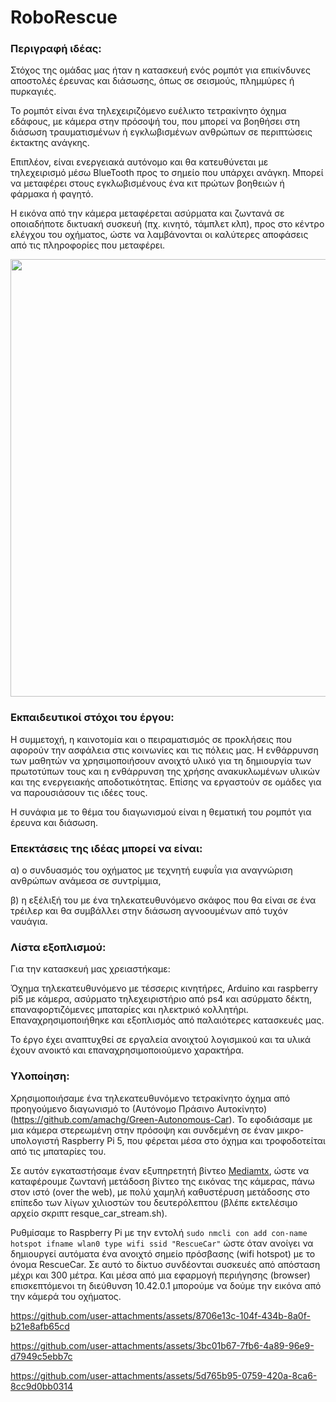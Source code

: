 # RoboRescue

### Περιγραφή ιδέας:	

Στόχος της ομάδας μας ήταν η κατασκευή ενός ρομπότ για επικίνδυνες αποστολές έρευνας και διάσωσης, όπως σε σεισμούς, πλημμύρες ή πυρκαγιές.

Το ρομπότ είναι ένα τηλεχειριζόμενο ευέλικτο τετρακίνητο όχημα εδάφους, με κάμερα στην πρόσοψή του, που μπορεί να βοηθήσει στη διάσωση τραυματισμένων ή εγκλωβισμένων ανθρώπων σε περιπτώσεις έκτακτης ανάγκης.

Επιπλέον, είναι ενεργειακά αυτόνομο και θα κατευθύνεται με τηλεχειρισμό μέσω BlueTooth προς το σημείο που υπάρχει ανάγκη. Μπορεί να μεταφέρει στους εγκλωβισμένους ένα κιτ πρώτων βοηθειών ή φάρμακα ή φαγητό.

Η εικόνα από την κάμερα μεταφέρεται ασύρματα και ζωντανά σε οποιαδήποτε δικτυακή συσκευή (πχ. κινητό, τάμπλετ κλπ), προς στο κέντρο ελέγχου του οχήματος, ώστε να λαμβάνονται οι καλύτερες αποφάσεις από τις πληροφορίες που μεταφέρει.

<img src="https://github.com/user-attachments/assets/d59b9b61-2df4-4280-bbeb-dad3f6c86421" width="700" />

### Eκπαιδευτικοί στόχοι του έργου:
Η συμμετοχή, η καινοτομία και ο πειραματισμός σε προκλήσεις που αφορούν την ασφάλεια στις κοινωνίες και τις πόλεις μας. Η ενθάρρυνση των μαθητών να χρησιμοποιήσουν ανοιχτό υλικό για τη δημιουργία των πρωτοτύπων τους και η ενθάρρυνση της χρήσης ανακυκλωμένων υλικών και της ενεργειακής αποδοτικότητας.
Επίσης να εργαστούν σε ομάδες για να παρουσιάσουν τις ιδέες τους.

Η συνάφια με το θέμα του διαγωνισμού είναι η θεματική του ρομπότ για έρευνα και διάσωση.

### Επεκτάσεις της ιδέας μπορεί να είναι:
α) ο συνδυασμός του οχήματος με τεχνητή ευφυΐα για αναγνώριση ανθρώπων ανάμεσα σε συντρίμμια,

β) η εξέλιξή του με ένα τηλεκατευθυνόμενο σκάφος που θα είναι σε ένα τρέιλερ και θα συμβάλλει στην διάσωση αγνοουμένων από τυχόν ναυάγια. 

### Λίστα εξοπλισμού:
Για την κατασκευή μας χρειαστήκαμε:

Όχημα τηλεκατευθυνόμενο με τέσσερις κινητήρες, Arduino και raspberry pi5 με κάμερα, ασύρματο τηλεχειριστήριο από ps4 και ασύρματο δέκτη, επαναφορτιζόμενες μπαταρίες και ηλεκτρικό κολλητήρι.
Επαναχρησιμοποιήθηκε και εξοπλισμός από παλαιότερες κατασκευές μας.

Το έργο έχει αναπτυχθεί σε εργαλεία ανοιχτού λογισμικού και τα υλικά έχουν ανοικτό και επαναχρησιμοποιούμενο χαρακτήρα.

### Υλοποίηση:
Χρησιμοποιήσαμε ένα τηλεκατευθυνόμενο τετρακίνητο όχημα από προηγούμενο διαγωνισμό το (Αυτόνομο Πράσινο Αυτοκίνητο)(https://github.com/amachg/Green-Autonomous-Car). Το εφοδιάσαμε με μια κάμερα στερεωμένη στην πρόσοψη και συνδεμένη σε έναν μικρο-υπολογιστή Raspberry Pi 5, που φέρεται μέσα στο όχημα και τροφοδοτείται από τις μπαταρίες του.

Σε αυτόν εγκαταστήσαμε έναν εξυπηρετητή βίντεο [Mediamtx](https://github.com/bluenviron/mediamtx), ώστε να καταφέρουμε ζωντανή μετάδοση βίντεο της εικόνας της κάμερας, πάνω στον ιστό (over the web), με πολύ χαμηλή καθυστέρυση μετάδοσης στο επίπεδο των λίγων χιλιοστών του δευτερόλεπτου (βλέπε εκτελέσιμο αρχείο σκριπτ resque_car_stream.sh).

Ρυθμίσαμε το Raspberry Pi με την εντολή ``sudo nmcli con add con-name hotspot ifname wlan0 type wifi ssid "RescueCar"`` ώστε όταν ανοίγει να δημιουργεί αυτόματα ένα ανοιχτό σημείο πρόσβασης (wifi hotspot) με το όνομα RescueCar. Σε αυτό το δίκτυο συνδέονται συσκευές από απόσταση μέχρι και 300 μέτρα. Και μέσα από μια εφαρμογή περιήγησης (browser) επισκεπτόμενοι τη διεύθυνση  10.42.0.1 μπορούμε να δούμε την εικόνα από την κάμερά του οχήματος.

https://github.com/user-attachments/assets/8706e13c-104f-434b-8a0f-b21e8afb65cd

https://github.com/user-attachments/assets/3bc01b67-7fb6-4a89-96e9-d7949c5ebb7c

https://github.com/user-attachments/assets/5d765b95-0759-420a-8ca6-8cc9d0bb0314
